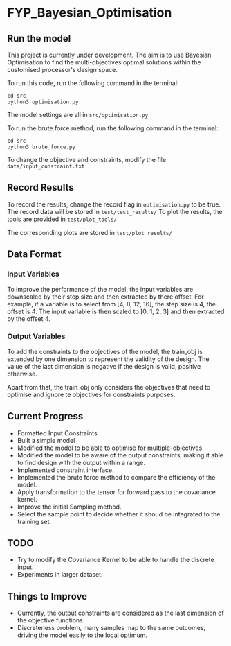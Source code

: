# FYP_Bayesian_Optimisation
## Run the model
This project is currently under development. The aim is to use Bayesian Optimisation to find the multi-objectives optimal solutions within the customised processor's design space.

To run this code, run the following command in the terminal: 

```cd src``` \
```python3 optimisation.py```

The model settings are all in ```src/optimisation.py```


To run the brute force method, run the following command in the terminal: 

```cd src``` \
```python3 brute_force.py```

To change the objective and constraints, modify the file ```data/input_constraint.txt``` 

## Record Results
To record the results, change the record flag in ```optimisation.py``` to be true. The record data will be stored in ```test/test_results/``` 
To plot the results, the tools are provided in ```test/plot_tools/``` 

The corresponding plots are stored in ```test/plot_results/```

## Data Format

### Input Variables
To improve the performance of the model, the input variables are downscaled by their step size and then extracted by there offset. For example, if a variable is to select from [4, 8, 12, 16], the step size is 4, the offset is 4. The input variable is then scaled to [0, 1, 2, 3] and then extracted by the offset 4.

### Output Variables
To add the constraints to the objectives of the model, the train_obj is extended by one dimension to represent the validity of the design. The value of the last dimension is negative if the design is valid, positive otherwise.

Apart from that, the train_obj only considers the objectives that need to optimise and ignore te objectives for constraints purposes.

## Current Progress
- Formatted Input Constraints
- Built a simple model
- Modified the model to be able to optimise for multiple-objectives
- Modified the model to be aware of the output constraints, making it able to find design with the output within a range.
- Implemented constraint interface.
- Implemented the brute force method to compare the efficiency of the model.
- Apply transformation to the tensor for forward pass to the covariance kernel.
- Improve the initial Sampling method.
- Select the sample point to decide whether it shoud be integrated to the training set.


## TODO
- Try to modify the Covariance Kernel to be able to handle the discrete input.
- Experiments in larger dataset.

## Things to Improve
- Currently, the output constraints are considered as the last dimension of the objective functions.
- Discreteness problem, many samples map to the same outcomes, driving the model easily to the local optimum.